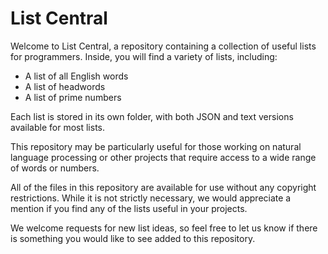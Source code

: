 # List Central

Welcome to List Central, a repository containing a collection of useful lists for programmers. Inside, you will find a variety of lists, including:

- A list of all English words
- A list of headwords
- A list of prime numbers

Each list is stored in its own folder, with both JSON and text versions available for most lists.

This repository may be particularly useful for those working on natural language processing or other projects that require access to a wide range of words or numbers.

All of the files in this repository are available for use without any copyright restrictions. While it is not strictly necessary, we would appreciate a mention if you find any of the lists useful in your projects.

We welcome requests for new list ideas, so feel free to let us know if there is something you would like to see added to this repository.
